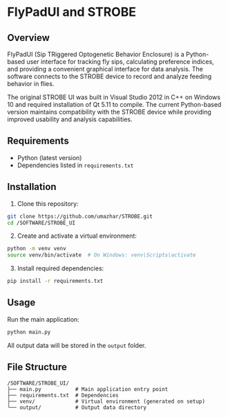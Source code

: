 # FlyPadUI and STROBE

## Overview
FlyPadUI (Sip TRiggered Optogenetic Behavior Enclosure) is a Python-based user interface for tracking fly sips, calculating preference indices, and providing a convenient graphical interface for data analysis. The software connects to the STROBE device to record and analyze feeding behavior in flies.

The original STROBE UI was built in Visual Studio 2012 in C++ on Windows 10 and required installation of Qt 5.11 to compile. The current Python-based version maintains compatibility with the STROBE device while providing improved usability and analysis capabilities.


## Requirements
- Python (latest version)
- Dependencies listed in `requirements.txt`

## Installation

1. Clone this repository:
```bash
git clone https://github.com/umazhar/STROBE.git
cd /SOFTWARE/STROBE_UI
```

2. Create and activate a virtual environment:
```bash
python -m venv venv
source venv/bin/activate  # On Windows: venv\Scripts\activate
```

3. Install required dependencies:
```bash
pip install -r requirements.txt
```

## Usage

Run the main application:
```bash
python main.py
```

All output data will be stored in the `output` folder.

## File Structure
```
/SOFTWARE/STROBE_UI/
├── main.py           # Main application entry point
├── requirements.txt  # Dependencies
├── venv/             # Virtual environment (generated on setup)
└── output/           # Output data directory
```